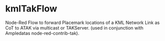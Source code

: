 # kmlTakFlow
Node-Red Flow to forward Placemark locations of a KML Network Link as CoT to ATAK via multicast or TAKServer. (used in conjunction with Ampledatas node-red-contrib-tak).
